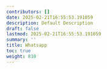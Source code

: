 ```yaml
---
contributors: []
date: 2025-02-21T16:55:53.191059
description: Default Description
draft: false
lastmod: 2025-02-21T16:55:53.191059
summary: ''
title: Whatsapp
toc: true
weight: 810
---
```



